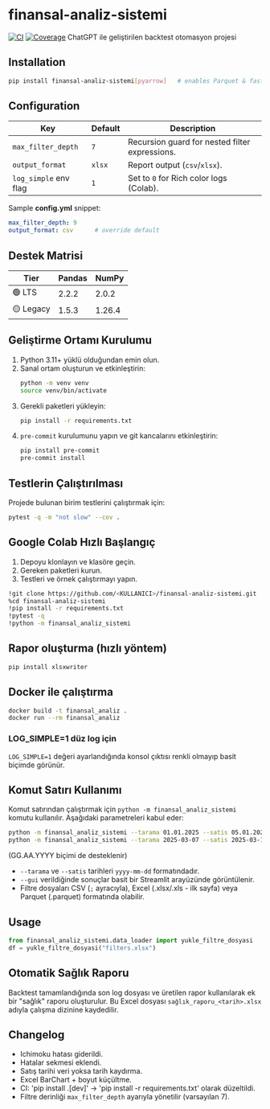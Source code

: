 # finansal-analiz-sistemi
[![CI](https://github.com/owner/finansal-analiz-sistemi/actions/workflows/ci.yml/badge.svg)](https://github.com/owner/finansal-analiz-sistemi/actions/workflows/ci.yml)
[![Coverage](https://img.shields.io/badge/coverage-91%25-brightgreen.svg)](https://github.com/owner/finansal-analiz-sistemi/actions/workflows/ci.yml)
ChatGPT ile geliştirilen backtest otomasyon projesi

## Installation
```bash
pip install finansal-analiz-sistemi[pyarrow]   # enables Parquet & fast tests
```

## Configuration

| Key                   | Default | Description                                    |
| --------------------- | ------- | ---------------------------------------------- |
| `max_filter_depth`    | `7`     | Recursion guard for nested filter expressions. |
| `output_format`       | `xlsx`  | Report output (`csv`/`xlsx`).                  |
| `log_simple` env flag | `1`     | Set to `0` for Rich color logs (Colab).        |

Sample **config.yml** snippet:

```yaml
max_filter_depth: 9
output_format: csv      # override default
```


## Destek Matrisi

| Tier | Pandas | NumPy |
|------|--------|-------|
| 🟢 LTS | 2.2.2 | 2.0.2 |
| 🟡 Legacy | 1.5.3 | 1.26.4 |

## Geliştirme Ortamı Kurulumu

1. Python 3.11+ yüklü olduğundan emin olun.
2. Sanal ortam oluşturun ve etkinleştirin:
   ```bash
   python -m venv venv
   source venv/bin/activate
   ```
3. Gerekli paketleri yükleyin:
   ```bash
   pip install -r requirements.txt
   ```
4. `pre-commit` kurulumunu yapın ve git kancalarını etkinleştirin:
   ```bash
   pip install pre-commit
   pre-commit install
   ```

## Testlerin Çalıştırılması

Projede bulunan birim testlerini çalıştırmak için:
```bash
pytest -q -m "not slow" --cov .
```

## Google Colab Hızlı Başlangıç

1. Depoyu klonlayın ve klasöre geçin.
2. Gereken paketleri kurun.
3. Testleri ve örnek çalıştırmayı yapın.

```bash
!git clone https://github.com/<KULLANICI>/finansal-analiz-sistemi.git
%cd finansal-analiz-sistemi
!pip install -r requirements.txt
!pytest -q
!python -m finansal_analiz_sistemi
```

## Rapor oluşturma (hızlı yöntem)

```bash
pip install xlsxwriter
```

## Docker ile çalıştırma

```bash
docker build -t finansal_analiz .
docker run --rm finansal_analiz
```

### LOG_SIMPLE=1 düz log için
`LOG_SIMPLE=1` değeri ayarlandığında konsol çıktısı renkli olmayıp basit biçimde görünür.

## Komut Satırı Kullanımı

Komut satırından çalıştırmak için `python -m finansal_analiz_sistemi` komutu kullanılır. Aşağıdaki parametreleri kabul eder:

```bash
python -m finansal_analiz_sistemi --tarama 01.01.2025 --satis 05.01.2025 [--gui]
python -m finansal_analiz_sistemi --tarama 2025-03-07 --satis 2025-03-10
```
(GG.AA.YYYY biçimi de desteklenir)

* `--tarama` ve `--satis` tarihleri `yyyy-mm-dd` formatındadır.
* `--gui` verildiğinde sonuçlar basit bir Streamlit arayüzünde görüntülenir.
* Filtre dosyaları CSV (`;` ayracıyla), Excel (.xlsx/.xls - ilk sayfa) veya Parquet (.parquet) formatında olabilir.

## Usage
```python
from finansal_analiz_sistemi.data_loader import yukle_filtre_dosyasi
df = yukle_filtre_dosyasi("filters.xlsx")
```


## Otomatik Sağlık Raporu
Backtest tamamlandığında son log dosyası ve üretilen rapor kullanılarak ek bir "sağlık" raporu oluşturulur. Bu Excel dosyası `sağlık_raporu_<tarih>.xlsx` adıyla çalışma dizinine kaydedilir.

## Changelog
- Ichimoku hatası giderildi.
- Hatalar sekmesi eklendi.
- Satış tarihi veri yoksa tarih kaydırma.
- Excel BarChart + boyut küçültme.
- CI: 'pip install .[dev]' → 'pip install -r requirements.txt' olarak düzeltildi.
- Filtre derinliği `max_filter_depth` ayarıyla yönetilir (varsayılan 7).
